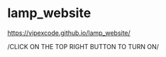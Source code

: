 # lamp_website
https://vipexcode.github.io/lamp_website/

/CLICK ON THE TOP RIGHT BUTTON TO TURN ON/

